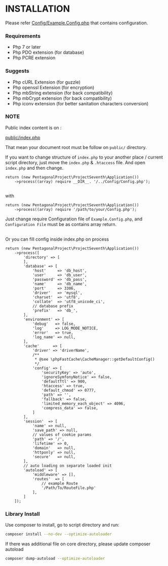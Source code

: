 # INSTALLATION

Please refer [Config/Example.Config.php](Config/Example.Config.php) that contains configuration.

### Requirements

- Php 7 or later
- Php PDO extension (for database)
- Php PCRE extension

### Suggests

- Php cURL Extension (for guzzle)
- Php openssl Extension (for encryption)
- Php mbString extension (for back compatibility)
- Php mbCrypt extension (for back compatibility)
- Php iconv extension (for better sanitation characters conversion)


### NOTE

Public index content is on :

[public/index.php](public/index.php)

That mean your document root must be follow on `public/` directory.

If you want to change structure of `index.php` to your another place / current script directory,
just move the `index.php` & `.htaccess` file.
And open `index.php` and then change.

```
return (new PentagonalProject\ProjectSeventh\Application())
    ->process((array) require __DIR__. '/../Config/Config.php');
```

##

with

```
return (new PentagonalProject\ProjectSeventh\Application())
    ->process((array) require '/path/to/your/Config.php');
```

Just change require Configuration file of `Example.Config.php`, and `Configuration File` must be as contains array return.


##

Or you can fill config inside index.php on process

```
return (new PentagonalProject\ProjectSeventh\Application())
    ->process([
        'directory' => [
        ],
        'database' => [
            'host'     => 'db_host',
            'user'     => 'db_user',
            'password' => 'db_pass',
            'name'     => 'db_name',
            'port'     => 3306,
            'driver'   => 'mysql',
            'charset'  => 'utf8',
            'collate'  => 'utf8_unicode_ci',
            // database prefix
            'prefix'   => 'db_',
        ],
        'environment' => [
            'debug'   => false,
            'log'     => LOG_MODE_NOTICE,
            'error'   => true,
            'log_name' => null,
        ],
        'cache'      => [
            'driver' => 'driverName',
            /**
             * @see \phpFastCache\CacheManager::getDefaultConfig()
             */
            'config' => [
                'securityKey' => 'auto',
                'ignoreSymfonyNotice' => false,
                'defaultTtl' => 900,
                'htaccess' => true,
                'default_chmod' => 0777,
                'path' => '',
                'fallback' => false,
                'limited_memory_each_object' => 4096,
                'compress_data' => false,
            ]
        ],
        'session'  => [
            'name' => null,
            'save_path' => null,
            // values of cookie params
            'path' => '/',
            'lifetime' => 0,
            'domain'   => null,
            'httponly' => null,
            'secure'   => null,
        ],
        // auto loading on separate loaded init
        'autoload' => [
            'middleware' => [],
            'routes'  => [
                // example Route
                '/Path/To/RouteFile.php'
            ],
        ]
    ]);
```


### Library Install

Use composer to install, go to script directory and run:

```bash
composer install --no-dev --optimize-autoloader
```

If there was additional file on core directory, please update composer autoload

```bash
composer dump-autoload --optimize-autoloader
```
